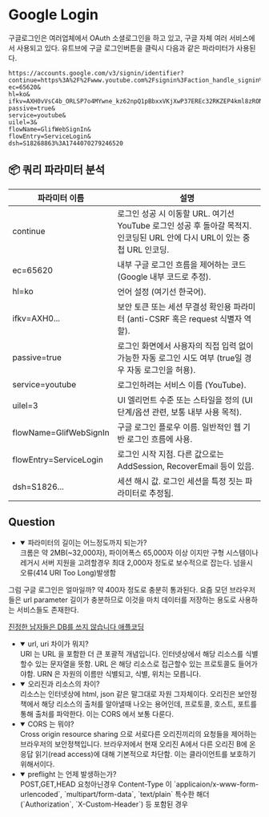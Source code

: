 # Google Login

구글로그인은 여러업체에서 OAuth 소셜로그인을 하고 있고, 구글 자체 여러 서비스에서 사용되고 있다.
유트브에 구글 로그인버튼을 클릭시 다음과 같은 파라미터가 사용된다.

```
https://accounts.google.com/v3/signin/identifier?
continue=https%3A%2F%2Fwww.youtube.com%2Fsignin%3Faction_handle_signin%3Dtrue%26app%3Ddesktop%26hl%3Dko%26next%3Dhttps%253A%252F%252Fwww.youtube.com%252F&
ec=65620&
hl=ko&
ifkv=AXH0vVsC4b_ORLSP7o4MYwne_kz62npQ1pBbxxVKjXwP37EREc32RKZEP4kml8zRONLDT4KjWG_&
passive=true&
service=youtube&
uilel=3&
flowName=GlifWebSignIn&
flowEntry=ServiceLogin&
dsh=S18268863%3A1744070279246520
```

## 📦 쿼리 파라미터 분석

| 파라미터 이름          | 설명                                                                                                                       |
| ---------------------- | -------------------------------------------------------------------------------------------------------------------------- |
| continue               | 로그인 성공 시 이동할 URL. 여기선 YouTube 로그인 성공 후 돌아갈 목적지. 인코딩된 URL 안에 다시 URL이 있는 중첩 URL 인코딩. |
| ec=65620               | 내부 구글 로그인 흐름을 제어하는 코드 (Google 내부 코드로 추정).                                                           |
| hl=ko                  | 언어 설정 (여기선 한국어).                                                                                                 |
| ifkv=AXH0...           | 보안 토큰 또는 세션 무결성 확인용 파라미터 (anti-CSRF 혹은 request 식별자 역할).                                           |
| passive=true           | 로그인 화면에서 사용자의 직접 입력 없이 가능한 자동 로그인 시도 여부 (true일 경우 자동 로그인을 허용).                     |
| service=youtube        | 로그인하려는 서비스 이름 (YouTube).                                                                                        |
| uilel=3                | UI 엘리먼트 수준 또는 스타일을 정의 (UI 단계/옵션 관련, 보통 내부 사용 목적).                                              |
| flowName=GlifWebSignIn | 구글 로그인 플로우 이름. 일반적인 웹 기반 로그인 흐름에 사용.                                                              |
| flowEntry=ServiceLogin | 로그인 시작 지점. 다른 값으로는 AddSession, RecoverEmail 등이 있음.                                                        |
| dsh=S1826...           | 세션 해시 값. 로그인 세션을 특정 짓는 파라미터로 추정됨.                                                                   |

## Question

- <details open>
  <summary>파라미터의 길이는 어느정도까지 되는가?</summary>
  크롬은 약 2MB(~32,000자), 파이어폭스 65,000자 이상 이지만
  구형 시스템이나 레거시 서버 지원을 고려할경우 최대 2,000자
  정도로 보수적으로 잡는다. 넘을시 오류(414 URI Too Long)발생함
  </details>

그럼 구글 로그인은 얼마일까? 약 400자 정도로 충분히 통과된다.
요즘 모던 브라우저들은 url parameter 길이가 충분하므로 이것을 마치 데이터를 저장하는 용도로 사용하는 서비스들도 존재한다.

[진정한 남자들은 DB를 쓰지 않습니다 애플코딩](https://www.youtube.com/watch?v=pCOBmmJARPE)

- <details open>
  <summary>url, uri 차이가 뭐지?</summary>
    URI 는 URL 을 포함한 더 큰 포괄적 개념입니다. 인터넷상에서 해당 리소스를 식별할수 있는 문자열을 뜻함.
    URL 은 해당 리소스로 접근할수 있는 프로토콜도 들어가야함.
    URN 은 자원의 이름만 식별되고, 식별, 위치는 모릅니다.
  </details>
- <details open>
  <summary>오리진과 리소스의 차이?</summary>
  리소스는 인터넷상에 html, json 같은 말그대로 자원 그자체이다.
  오리진은 보안정책에서 해당 리소스의 출처를 알아낼때 나오는 용어인데, 프로토콜, 호스트, 포트를 통해 출처를 파악한다.
  이는 CORS 에서 보통 다룬다.
  </details>
- <details open>
  <summary>CORS 는 뭐야?</summary>
  Cross origin resource sharing 으로 서로다른 오리진끼리의 요청들을 제어하는 브라우저의 보안정책입니다. 브라우저에서 현재 오리진 A에서 다른 오리진 B에 온 응답 읽기(read access)에 대해 기본적으로 차단함. 이는 클라이언트를 보호하기 위해서이다.
  </details>
- <details open>
  <summary>preflight 는 언제 발생하는가?</summary>
  POST,GET,HEAD 요청아닌경우
  Content-Type 이 `applicaion/x-www-form-urlencoded`, `multipart/form-data`, `text/plain`
  특수한 해더(`Authorization`, `X-Custom-Header`) 등 포함된 경우
  </details>
